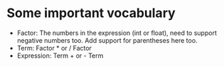 # Some important vocabulary

- Factor: The numbers in the expression (int or float), need to support negative numbers too. Add support for parentheses here too.
- Term: Factor * or / Factor
- Expression: Term + or - Term
